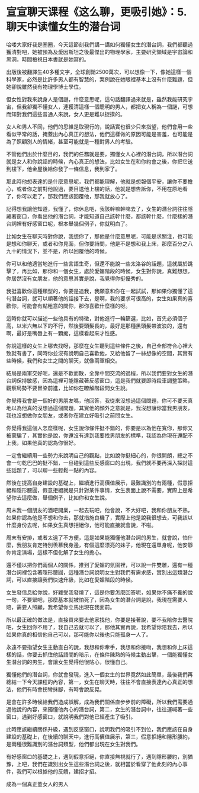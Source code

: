 # 宣宣聊天课程《这么聊，更吸引她》：5.聊天中读懂女生的潜台词

哈喽大家好我是圈圈，今天這節刻我們講一講如何獨懂女生的潛台詞，我們都聽過獲清對吧，她被預為及愛因斯坦之後最傑出的物理學家，主要研究領域是宇宙論和黑洞，時間檢視日本書就是她寫的。

出版後被翻譯生40多種文字，全球創銷2500萬次，可以想像一下，像她這樣一個科學家，必然是比許多男人都有智慧的，案例說在她眼裡基本上沒有什麼難題，但她卻說雖然我有物理學博士學位。

但女性對我來說身人是個謎，什麼意思呢，這句話翻譯過來就是，雖然我能研究宇宙，但我卻獨不懂女人，連獲清這樣一個聰明的男人，都把女人稱為一個謎，可想而知對我們這些普通人來說，女人更是難以捉摸的。

女人和男人不同，他們的思維是取現行的，說話實也很少只來指望，他們會用一些看似平常的話，掩蓋出內心真正的想法，他們這樣做的原因可能是害羞，也可能是為了照顧別人的情緒，甚至可能就是一種對男人的考驗。

不管他們出於什麼目的，我們的任務就是要，獨懂女人心裡的潛台詞，所以潛台詞就是女人和你說話的時候，內心真正的想法，比如女生在和你約會之後，你把它送到樓下，他金屋後給你發了一條信息，我到家了。

那此時他想表達的是什麼意思呢，我們都能理解，他就是想報個平安，讓你不要擔心，或者你之前對他說過，要目送他上樓的話，他就是想告訴你，不用在原地看了，你可以走了，那我們應該回覆他，那我就放心了。

記得想我讓他知道，我懂了，你休息吧，我該幹嘛幹嘛去了，女生的潛台詞往往隱藏著窗口，你看出他的潛台詞，才能知道自己該幹什麼，都該幹什麼，什麼樣的潛台詞裡有好感窗口呢，根本舉幾個例子，你就明白了。

比如女生在聊天時對你說，我想你了，那他是什麼意思呢，可能是求關注，也可能是想和你聊天，或者和你見面，但你要詩問，他是不是想和我上床，那麼百分之八九十的情況下，並不是，所以回覆他的時候。

你可以和他適當地進行一些言語生奇，但還不能說一些太洛谷的話題，這就屬於跳擊了，再比如，那你和一個女生，處於愛媚階段的時候，女生對你說，真難想想，你居然沒有女朋友，他的意思其實是說，我覺得你挺優秀的。

我挺喜歡你這種類型的，你要是追我，我願意和你在一起試試，那如果你獨懂了這句潛台詞，就可以順著他的話接下去，是啊，我的要求可很高的，女生如果真的喜歡你，可能會有點粗意的問你，那你喜歡什麼樣的呀。

這時你就可以描述一些他具有的特徵，對他進行一輪篩選，比如，首先必須個子高，以米六無以下的不行，然後要頭髮長的，最好是那種黑頭髮帶波浪的，還有啊，最好是嘴唇上有一顆痴，這樣看起來才性感。

你說這樣的女生上哪去找呀，那麼在女生聽到這些條件之後，自己全部符合心裡大致就有書了，同時你並沒有說明自己喜歡他，又給他留了一絲想像的空間，其實有些時候，我們和女生之間的聊天，就像兩軍相交。

結局是兩軍交好呢，還是不歡而散，全靠中間交流的過程，所以我們要對女生的潛台詞保持敏感，因為這裡可能隱藏著反感窗口，這是我們就要即時殺車調整策略，觀察局勢不要冒染前進，比如你在瞭解階段問女生說。

你覺得我會是一個好的男朋友嗎，他回答，我從來沒想過這個問題，你可不要天真地以為他真的沒想過這個問題，其實他的顏外之意就是，我沒想讓你當我男朋友，我也沒想做你女朋友，或者你在建立好吸引之前問女生。

你覺得我這個人怎麼樣呢，女生說你條件挺不錯的，你要是以為他在寬你，那你又被蒙騙了，其實他是說，你還沒有達到我要找男朋友的標準，我認為你現在還配不上我，如果他真的認為你很好。

一定會繼續用一些勢力來說明自己的觀點，比如說你挺細心的，你很開朗，總之不會一句乾巴巴的挺不錯，一旦碰到這些反感窗口的出現，我們就不要再深入探討這些話題了，可以聊一些輕鬆一點的內容。

然後在提高自身建設的基礎上，繼續進行高價值展示，最難識別的有兩種，假意拒絕和隱形腰圓，假意拒絕就是只針對某件事情，女生表面上說不需要，實際上是希望你去這麼做，舉個例子，比如你和女生說。

周末我一個朋友的酒吧開業，一起去玩吧，他會說，不大好吧，我和你朋友不熟，如果你認為他是不想和你去，那就措施良機了，實際上他是說我很想去，可我該以什麼身份去呢，如果女生真想拒絕你，他可能直接就會說，不啦。

周末有安排，或者太遠了不方便，這是如果能獨懂他潛台詞的男生，就會說，怕什麼，我朋友肯定特別羡慕我身邊，有個這麼漂亮的妹子，他現在還單身呢，他安靜你肯定演場，這樣不但化解了女生的擔心。

還不僅以把你們兩個人的關係，推到了愛媚的氛圍裡，可以說一件雙雕，還有一種潛台詞裡包含著隱形腰圓，這種潛台詞說明女生對我們有需求感，實別出這類潛台詞，可以直接讓我們快速升級，比如在愛媚階段的時候。

女生發信息給你說，好難受我發燒了，這是你要怎麼回答呢，如果你不痛不養的說一句，不要緊吧，那麼基本就被怕死了，因為女生的潛台詞是說，我現在需要人賠，需要人照顧，我希望你立馬出現在我面前。

所以最正確的做法是，直接買來要去他家找他，你要是接著說，要不我陪你去醫院吧，女生回你不用了，我自己去就可以了，那他其實再說，我希望你陪我去，所以如果你真的相信他自己可以，那可能你以後也只能孤身一人了。

永遠不要指望女生主動直白的說，我想和你牽手，我想和你接吻，我想和你上床這樣的話，你要去抓住他話語間的暗示，在條件陳熟的時候主動出擊，一個能獨懂女生潛台詞的男生，會讓女生覺得他很貼心，很懂自己。

獨懂他們的潛台詞，你就會發現，進入一個女生的世界竟然如此簡單，最後我們再總結一下今天課程的內容，第一，女生在聊天時，往往不會直接表達內心真正的想法，他們有時會拐彎抹腳，有時會說反晃。

是會在許多時候給我們造成誤解，成為我們關係直步步前的障礙，所以我們需要通過他說的內容，來獨懂他內心的潛台詞，第二，女生的潛台詞中，往往運喊著一些窗口，遇到好感窗口，就說明我們對他已經產生了吸引。

此時應該繼續關係升級，遇到反感窗口，說明我們的吸引不到位，我們應該在自身建設的基礎上，在後續的聊天中，進行高價值展示，第三，假意拒絕和隱形腰約，是兩種很難識別的潛台詞類型，他們都出現在女生對我們。

有好感窗口的基礎之上，遇到假意拒絕，你直接無視就行了，遇到隱形腰約，別猶豫，上吧，我們在識別出女生這些潛台詞之後，就相當於看穿了他此刻的內心事件，我們可以根據他的反饋，建招才招。

成為一個真正董女人的男人